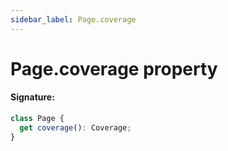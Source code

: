 ```yaml
---
sidebar_label: Page.coverage
---
```


# Page.coverage property

#### Signature:

```typescript
class Page {
  get coverage(): Coverage;
}
```
